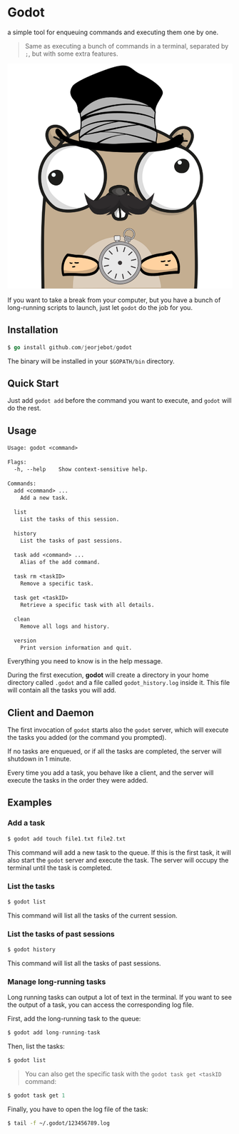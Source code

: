 # Godot
a simple tool for enqueuing commands and executing them one by one.

> Same as executing a bunch of commands in a terminal, separated by `;`, but with some extra features.

<!-- add image below -->
![godot](images/gopher.png)

If you want to take a break from your computer, but you have a bunch of long-running scripts to launch, just let `godot` do the job for you.

## Installation
```go
$ go install github.com/jeorjebot/godot
```
The binary will be installed in your `$GOPATH/bin` directory.


## Quick Start
Just add `godot add` before the command you want to execute, and `godot` will do the rest.


## Usage
```
Usage: godot <command>

Flags:
  -h, --help    Show context-sensitive help.

Commands:
  add <command> ...
    Add a new task.

  list
    List the tasks of this session.

  history
    List the tasks of past sessions.

  task add <command> ...
    Alias of the add command.

  task rm <taskID>
    Remove a specific task.

  task get <taskID>
    Retrieve a specific task with all details.

  clean
    Remove all logs and history.

  version
    Print version information and quit.

```
Everything you need to know is in the help message.

During the first execution, **godot** will create a directory in your home directory called `.godot` and a file called `godot_history.log` inside it. This file will contain all the tasks you will add.

## Client and Daemon
The first invocation of `godot` starts also the `godot` server, which will execute the tasks you added (or the command you prompted). 

If no tasks are enqueued, or if all the tasks are completed, the server will shutdown in 1 minute.

Every time you add a task, you behave like a client, and the server will execute the tasks in the order they were added.

## Examples

<!-- add a video here -->

### Add a task
```go
$ godot add touch file1.txt file2.txt
```
This command will add a new task to the queue. If this is the first task, it will also start the `godot` server and execute the task. The server will occupy the terminal until the task is completed.

### List the tasks
```go
$ godot list
```
This command will list all the tasks of the current session.

### List the tasks of past sessions
```go
$ godot history
```
This command will list all the tasks of past sessions.

### Manage long-running tasks
Long running tasks can output a lot of text in the terminal. If you want to see the output of a task, you can access the corresponding log file.

First, add the long-running task to the queue:
```go 
$ godot add long-running-task
```
Then, list the tasks:
```go
$ godot list
```

> You can also get the specific task with the `godot task get <taskID` command:
```go
$ godot task get 1
```

Finally, you have to open the log file of the task:
```bash
$ tail -f ~/.godot/123456789.log
```